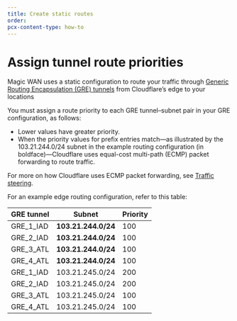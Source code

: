 ```yaml
---
title: Create static routes
order:
pcx-content-type: how-to
---
```


# Assign tunnel route priorities

Magic WAN uses a static configuration to route your traffic through [Generic Routing Encapsulation (GRE) tunnels](https://developers.cloudflare.com/magic-transit/about/tunnels-and-encapsulation) from Cloudflare’s edge to your locations

You must assign a route priority to each GRE tunnel–subnet pair in your GRE configuration, as follows:

- Lower values have greater priority.
- When the priority values for prefix entries match—as illustrated by the 103.21.244.0/24 subnet in the example routing configuration (in boldface)—Cloudflare uses equal-cost multi-path (ECMP) packet forwarding to route traffic.

For more on how Cloudflare uses ECMP packet forwarding, see [Traffic steering](https://developers.cloudflare.com/magic-transit/about/traffic-steering).

For an example edge routing configuration, refer to this table:

<table>
  <thead>
    <tr>
      <th>
        <strong>GRE tunnel</strong>
      </th>
      <th>
        <strong>Subnet</strong>
      </th>
      <th>
        <strong>Priority</strong>
      </th>
    </tr>
  </thead>
  <tbody>
    <tr>
      <td>GRE_1_IAD</td>
      <td>
        <strong>103.21.244.0/24</strong>
      </td>
      <td>100</td>
    </tr>
    <tr>
      <td>GRE_2_IAD</td>
      <td>
        <strong>103.21.244.0/24</strong>
      </td>
      <td>100</td>
    </tr>
    <tr>
      <td>GRE_3_ATL</td>
      <td>
        <strong>103.21.244.0/24</strong>
      </td>
      <td>100</td>
    </tr>
    <tr>
      <td>GRE_4_ATL</td>
      <td>
        <strong>103.21.244.0/24</strong>
      </td>
      <td>100</td>
    </tr>
    <tr>
      <td>GRE_1_IAD</td>
      <td>103.21.245.0/24</td>
      <td>200</td>
    </tr>
    <tr>
      <td>GRE_2_IAD</td>
      <td>103.21.245.0/24</td>
      <td>200</td>
    </tr>
    <tr>
      <td>GRE_3_ATL</td>
      <td>103.21.245.0/24</td>
      <td>100</td>
    </tr>
    <tr>
      <td>GRE_4_ATL</td>
      <td>103.21.245.0/24</td>
      <td>100</td>
    </tr>
  </tbody>
</table>
